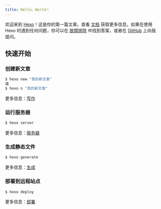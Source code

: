 ```yaml
---
title: Hello，World！
---
```

欢迎来到 [Hexo](https://hexo.io/)！这是你的第一篇文章。查看 [文档](https://hexo.io/docs/) 获取更多信息。如果在使用 Hexo 时遇到任何问题，你可以在 [故障排除](https://hexo.io/docs/troubleshooting.html) 中找到答案，或者在 [GitHub](https://github.com/hexojs/hexo/issues) 上向我提问。

## 快速开始

### 创建新文章

```bash
$ hexo new "我的新文章"
或
$ hexo n "我的新文章"
```

更多信息：[写作](https://hexo.io/docs/writing.html)

### 运行服务器

```bash
$ hexo server
```

更多信息：[服务器](https://hexo.io/docs/server.html)

### 生成静态文件

```bash
$ hexo generate
```

更多信息：[生成](https://hexo.io/docs/generating.html)

### 部署到远程站点

```bash
$ hexo deploy
```

更多信息：[部署](https://hexo.io/docs/one-command-deployment.html)

